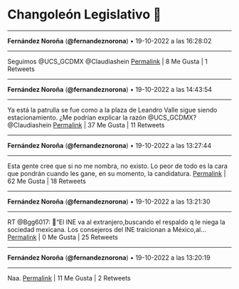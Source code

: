 # Changoleón Legislativo 🙈
*****
**Fernández Noroña** (**@fernandeznorona**) • 19-10-2022 a las 16:28:02
*****
Seguimos ⁦@UCS_GCDMX⁩ ⁦@Claudiashein⁩
[Permalink](https://twitter.com/fernandeznorona/status/1582891356627705856) | 8 Me Gusta | 1 Retweets
*****
**Fernández Noroña** (**@fernandeznorona**) • 19-10-2022 a las 14:43:54
*****
Ya está la patrulla se fue como a la plaza de Leandro Valle sigue siendo estacionamiento. ¿Me podrían explicar la razón ⁦@UCS_GCDMX⁩? ⁦@Claudiashein⁩
[Permalink](https://twitter.com/fernandeznorona/status/1582865150884790272) | 37 Me Gusta | 11 Retweets
*****
**Fernández Noroña** (**@fernandeznorona**) • 19-10-2022 a las 13:27:44
*****
Esta gente cree que si no me nombra, no existo. Lo peor de todo es la cara que pondrán cuando les gane, en su momento, la candidatura.
[Permalink](https://twitter.com/fernandeznorona/status/1582845981019676672) | 62 Me Gusta | 18 Retweets
*****
**Fernández Noroña** (**@fernandeznorona**) • 19-10-2022 a las 13:21:30
*****
RT @Bgg6017: 📌“El INE va al extranjero,buscando el respaldo q le niega la sociedad mexicana.
Los consejeros del INE traicionan a México,al…
[Permalink](https://twitter.com/fernandeznorona/status/1582844410806800384) | 0 Me Gusta | 25 Retweets
*****
**Fernández Noroña** (**@fernandeznorona**) • 19-10-2022 a las 13:20:19
*****
Naa.
[Permalink](https://twitter.com/fernandeznorona/status/1582844116412440577) | 11 Me Gusta | 2 Retweets